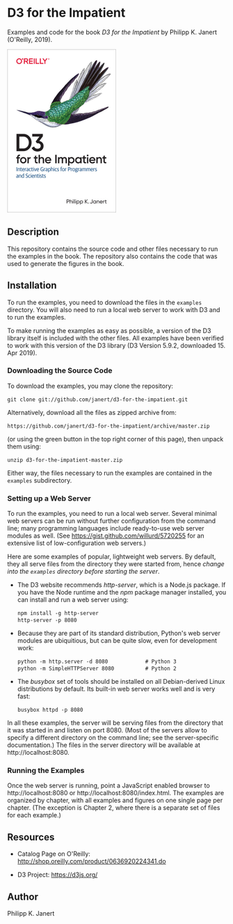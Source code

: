 # D3 for the Impatient

Examples and code for the book _D3 for the Impatient_ by Philipp K. Janert
(O'Reilly, 2019).

![Cover: D3 for the Impatient](d3cover-small.png)

## Description

This repository contains the source code and other files necessary to run
the examples in the book. The repository also contains the code that was
used to generate the figures in the book.


## Installation

To run the examples, you need to download the files in the `examples`
directory. You will also need to run a local web server to work with
D3 and to run the examples.

To make running the examples as easy as possible, a version of the D3
library itself is included with the other files. All examples
have been verified to work with this version of the D3 library
(D3 Version 5.9.2, downloaded 15. Apr 2019).


### Downloading the Source Code

To download the examples, you may clone the repository:

```
git clone git://github.com/janert/d3-for-the-impatient.git
```

Alternatively, download all the files as zipped archive from:

```
https://github.com/janert/d3-for-the-impatient/archive/master.zip
```

(or using the green button in the top right corner of this page), then
unpack them using:

```
unzip d3-for-the-impatient-master.zip
```

Either way, the files necessary to run the examples are contained
in the `examples` subdirectory.


### Setting up a Web Server

To run the examples, you need to run a local web server. Several minimal
web servers can be run without further configuration from the command line;
many programming languages include ready-to-use web server modules as well.
(See https://gist.github.com/willurd/5720255 for an extensive list of
low-configuration web servers.)

Here are some examples of popular, lightweight web servers. By default,
they all serve files from the directory they were started from, hence
_change into the `examples` directory before starting the server_.

- The D3 website recommends _http-server_, which is a Node.js package. If you
  have the Node runtime and the _npm_ package manager installed, you can 
  install and run a web server using:
   ```
   npm install -g http-server
   http-server -p 8080
   ```

- Because they are part of its standard distribution, Python's web server
  modules are ubiquitious, but can be quite slow, even for development work:
  ```
  python -m http.server -d 8080            # Python 3
  python -m SimpleHTTPServer 8080          # Python 2
  ```

- The _busybox_ set of tools should be installed on all Debian-derived
  Linux distributions by default. Its built-in web server works well and
  is very fast:
  ```
  busybox httpd -p 8080
  ```

In all these examples, the server will be serving files from the directory
that it was started in and listen on port 8080. (Most of the servers allow
to specify a different directory on the command line; see the server-specific
documentation.) The files in the server directory will be available at
http://localhost:8080.

### Running the Examples

Once the web server is running, point a JavaScript enabled browser to
http://localhost:8080 or http://localhost:8080/index.html. The examples
are organized by chapter, with all examples and figures on one single
page per chapter. (The exception is Chapter 2, where there is a separate
set of files for each example.)


## Resources

- Catalog Page on O'Reilly: http://shop.oreilly.com/product/0636920224341.do

- D3 Project: https://d3js.org/


## Author

Philipp K. Janert


